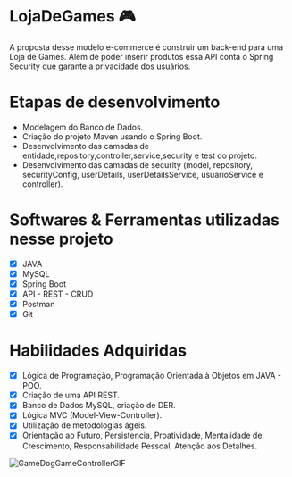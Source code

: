 # LojaDeGames 🎮

A proposta desse modelo e-commerce é construir um back-end para uma Loja de Games. Além de poder inserir produtos essa API conta o Spring Security que garante a privacidade dos usuários. 

# Etapas de desenvolvimento
-  Modelagem do Banco de Dados.
-  Criação do projeto Maven usando o Spring Boot.
-  Desenvolvimento das camadas de entidade,repository,controller,service,security e test do projeto.
-  Desenvolvimento das camadas de security (model, repository, securityConfig, userDetails, userDetailsService, usuarioService e controller).

# Softwares & Ferramentas utilizadas nesse projeto
- [x] JAVA
- [x] MySQL
- [x] Spring Boot
- [x] API - REST - CRUD
- [x] Postman 
- [x] Git

# Habilidades Adquiridas
- [x] Lógica de Programação, Programação Orientada à Objetos em JAVA - POO.
- [x] Criação de uma API REST.
- [x] Banco de Dados MySQL, criação de DER.
- [x] Lógica MVC (Model-View-Controller).
- [x] Utilização de metodologias ágeis.
- [x] Orientação ao Futuro, Persistencia, Proatividade, Mentalidade de Crescimento, Responsabilidade Pessoal, Atenção aos Detalhes.

 ![GameDogGameControllerGIF](https://user-images.githubusercontent.com/97813649/157142268-79b60f97-230f-4489-801e-da93531fbdb0.gif)

